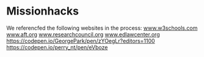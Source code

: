 # Missionhacks
We referencfed the following websites in the process:
www.w3schools.com
www.aft.org
www.researchcouncil.org
www.edlawcenter.org
https://codepen.io/GeorgePark/pen/zYOegLr?editors=1100 
https://codepen.io/perry_nt/pen/eVboze
